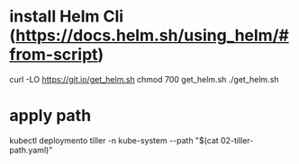 

# install Helm Cli (https://docs.helm.sh/using_helm/#from-script)

curl -LO https://git.io/get_helm.sh
chmod 700 get_helm.sh
./get_helm.sh




# apply path
kubectl deploymento tiller -n kube-system --path "$(cat 02-tiller-path.yaml)" 